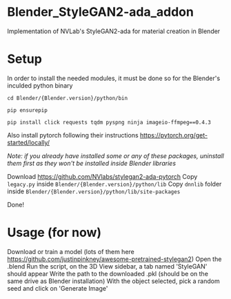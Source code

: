 # Blender_StyleGAN2-ada_addon
 Implementation of NVLab's StyleGAN2-ada for material creation in Blender

# Setup
In order to install the needed modules, it must be done so for the Blender's inculded python binary

`cd Blender/{Blender.version}/python/bin`

`pip ensurepip`


`pip install click requests tqdm pyspng ninja imageio-ffmpeg==0.4.3`

Also install pytorch following their instructions https://pytorch.org/get-started/locally/

*Note: if you already have installed some or any of these packages, uninstall them first as they won't be installed inside Blender libraries*


Download https://github.com/NVlabs/stylegan2-ada-pytorch
Copy `legacy.py` inside `Blender/{Blender.version}/python/lib`
Copy `dnnlib` folder inside `Blender/{Blender.version}/python/lib/site-packages`

Done!

# Usage (for now)
Download or train a model (lots of them here https://github.com/justinpinkney/awesome-pretrained-stylegan2)
Open the .blend
Run the script, on the 3D View sidebar, a tab named 'StyleGAN' should appear
Write the path to the downloaded .pkl (should be on the same drive as Blender installation)
With the object selected, pick a random seed and click on 'Generate Image'

